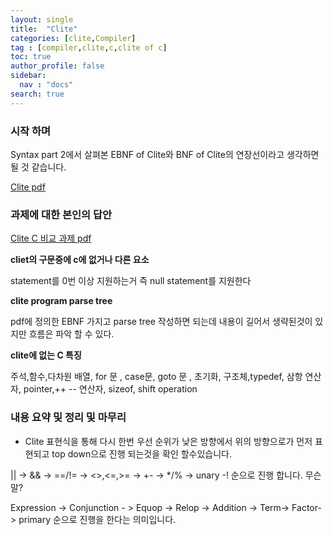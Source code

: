 ```yaml
---
layout: single
title:  "Clite"
categories: [clite,Compiler]
tag : [compiler,clite,c,clite of c]
toc: true
author_profile: false
sidebar:
  nav : "docs"
search: true
---
```



### 시작 하며 

Syntax part 2에서 살펴본 EBNF of Clite와 BNF of Clite의 연장선이라고 생각하면 될 것 같습니다.




<a href="https://meang123.github.io/pdfs/clite_compiler.pdf">Clite pdf</a>




### 과제에 대한 본인의 답안 


<a href="https://meang123.github.io/pdfs/Assignment_compiler_5.pdf">Clite C 비교 과제 pdf</a>


**cliet의 구문중에 c에 없거나 다른 요소**

statement를 0번 이상 지원하는거 즉 null statement를 지원한다


**clite program parse tree**

pdf에 정의한 EBNF 가지고 parse tree 작성하면 되는데 내용이 길어서 생략된것이 있지만 흐름은 파악 할 수 있다.


**clite에 없는 C 특징**


주석,함수,다차원 배열, for 문 , case문, goto 문 , 초기화, 구조체,typedef, 삼항 연산자, pointer,++ -- 연산자, sizeof, shift operation 





### 내용 요약 및 정리 및 마무리 


* Clite 표현식을 통해 다시 한번 우선 순위가 낮은 방향에서 위의 방향으로가 먼저 표현되고 top down으로 진행 되는것을 확인 할수있습니다. 

|| -> && -> ==/!= -> <>,<=,>=  -> +- -> */% -> unary -! 순으로 진행 합니다. 무슨말?

Expression -> Conjunction - > Equop -> Relop -> Addition -> Term-> Factor-> primary 순으로 진행을 한다는 의미입니다. 



